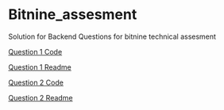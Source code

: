 # Bitnine_assesment
Solution for Backend Questions for bitnine technical assesment

[Question 1 Code](https://github.com/Mohamedyasserhelmy/Bitnine_assesment/blob/master/Question1/question1_answer.c)

[Question 1 Readme](https://github.com/Mohamedyasserhelmy/Bitnine_assesment/blob/master/Question1/Question1Readme.md)



[Question 2 Code](https://github.com/Mohamedyasserhelmy/Bitnine_assesment/blob/master/Question2/question2_answer.c)

[Question 2 Readme](https://github.com/Mohamedyasserhelmy/Bitnine_assesment/blob/master/Question2/Question2_Readme.md)
